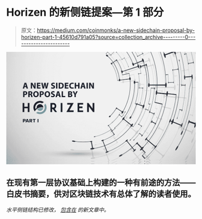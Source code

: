 # Horizen 的新侧链提案—第 1 部分

> 原文：<https://medium.com/coinmonks/a-new-sidechain-proposal-by-horizen-part-1-45610d791a05?source=collection_archive---------0----------------------->

![](img/f606b0409d7d8bcb7e5ada86a56e066f.png)

## 在现有第一层协议基础上构建的一种有前途的方法——白皮书摘要，供对区块链技术有总体了解的读者使用。

*水平侧链结构已修改，* [*包含在*](/coinmonks/sidechains-interoperable-blockchains-in-the-zendoo-protocol-fbde17fafd2d?source=friends_link&sk=bf045bfcc445bebd39ebea3e37342011) *的新文章中。*